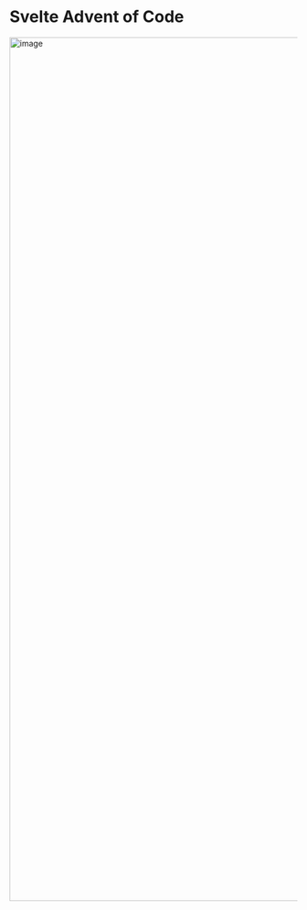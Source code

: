 # Svelte Advent of Code

<img width="1511" alt="image" src="https://github.com/jesi-rgb/svelte-advent-code/assets/50735312/9e85524f-94cf-43db-aec5-3feb4704d834">

